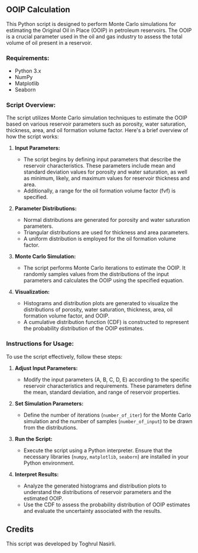 ## OOIP Calculation

This Python script is designed to perform Monte Carlo simulations for estimating the Original Oil in Place (OOIP) in petroleum reservoirs. The OOIP is a crucial parameter used in the oil and gas industry to assess the total volume of oil present in a reservoir.

### Requirements:

- Python 3.x
- NumPy
- Matplotlib
- Seaborn

### Script Overview:

The script utilizes Monte Carlo simulation techniques to estimate the OOIP based on various reservoir parameters such as porosity, water saturation, thickness, area, and oil formation volume factor. Here's a brief overview of how the script works:

1. **Input Parameters:**
   - The script begins by defining input parameters that describe the reservoir characteristics. These parameters include mean and standard deviation values for porosity and water saturation, as well as minimum, likely, and maximum values for reservoir thickness and area.
   - Additionally, a range for the oil formation volume factor (fvf) is specified.

2. **Parameter Distributions:**
   - Normal distributions are generated for porosity and water saturation parameters.
   - Triangular distributions are used for thickness and area parameters.
   - A uniform distribution is employed for the oil formation volume factor.

3. **Monte Carlo Simulation:**
   - The script performs Monte Carlo iterations to estimate the OOIP. It randomly samples values from the distributions of the input parameters and calculates the OOIP using the specified equation.

4. **Visualization:**
   - Histograms and distribution plots are generated to visualize the distributions of porosity, water saturation, thickness, area, oil formation volume factor, and OOIP.
   - A cumulative distribution function (CDF) is constructed to represent the probability distribution of the OOIP estimates.

### Instructions for Usage:

To use the script effectively, follow these steps:

1. **Adjust Input Parameters:**
   - Modify the input parameters (A, B, C, D, E) according to the specific reservoir characteristics and requirements. These parameters define the mean, standard deviation, and range of reservoir properties.

2. **Set Simulation Parameters:**
   - Define the number of iterations (`number_of_iter`) for the Monte Carlo simulation and the number of samples (`number_of_input`) to be drawn from the distributions.

3. **Run the Script:**
   - Execute the script using a Python interpreter. Ensure that the necessary libraries (`numpy`, `matplotlib`, `seaborn`) are installed in your Python environment.

4. **Interpret Results:**
   - Analyze the generated histograms and distribution plots to understand the distributions of reservoir parameters and the estimated OOIP.
   - Use the CDF to assess the probability distribution of OOIP estimates and evaluate the uncertainty associated with the results.

## Credits

This script was developed by Toghrul Nasirli.


